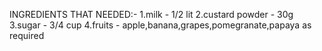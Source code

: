INGREDIENTS THAT NEEDED:-
1.milk - 1/2 lit
2.custard powder - 30g
3.sugar - 3/4 cup
4.fruits - apple,banana,grapes,pomegranate,papaya as required